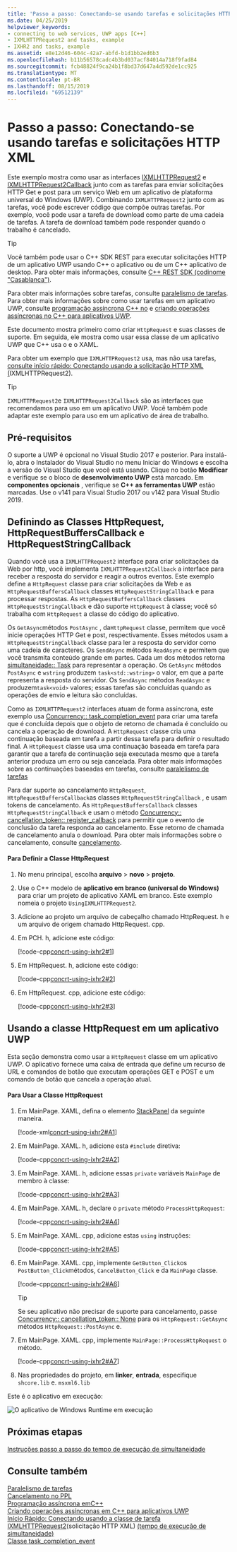 ```yaml
---
title: 'Passo a passo: Conectando-se usando tarefas e solicitações HTTP XML'
ms.date: 04/25/2019
helpviewer_keywords:
- connecting to web services, UWP apps [C++]
- IXMLHTTPRequest2 and tasks, example
- IXHR2 and tasks, example
ms.assetid: e8e12d46-604c-42a7-abfd-b1d1bb2ed6b3
ms.openlocfilehash: b11b56578cadc4b3bd037acf84014a718f9fad84
ms.sourcegitcommit: fcb48824f9ca24b1f8bd37d647a4d592de1cc925
ms.translationtype: MT
ms.contentlocale: pt-BR
ms.lasthandoff: 08/15/2019
ms.locfileid: "69512139"
---
```

# <a name="walkthrough-connecting-using-tasks-and-xml-http-requests"></a>Passo a passo: Conectando-se usando tarefas e solicitações HTTP XML

Este exemplo mostra como usar as interfaces [IXMLHTTPRequest2](/windows/win32/api/msxml6/nn-msxml6-ixmlhttprequest2) e [IXMLHTTPRequest2Callback](/windows/win32/api/msxml6/nn-msxml6-ixmlhttprequest2callback) junto com as tarefas para enviar solicitações HTTP Get e post para um serviço Web em um aplicativo de plataforma universal do Windows (UWP). Combinando `IXMLHTTPRequest2` junto com as tarefas, você pode escrever código que compõe outras tarefas. Por exemplo, você pode usar a tarefa de download como parte de uma cadeia de tarefas. A tarefa de download também pode responder quando o trabalho é cancelado.

> [!TIP]
>  Você também pode usar o C++ SDK REST para executar solicitações HTTP de um aplicativo UWP usando C++ o aplicativo ou de um C++ aplicativo de desktop. Para obter mais informações, consulte [ C++ REST SDK (codinome "Casablanca")](https://github.com/Microsoft/cpprestsdk).

Para obter mais informações sobre tarefas, consulte [paralelismo de tarefas](../../parallel/concrt/task-parallelism-concurrency-runtime.md). Para obter mais informações sobre como usar tarefas em um aplicativo UWP, consulte [programação assíncrona C++ no](/windows/uwp/threading-async/asynchronous-programming-in-cpp-universal-windows-platform-apps) e [criando operações assíncronas no C++ para aplicativos UWP](../../parallel/concrt/creating-asynchronous-operations-in-cpp-for-windows-store-apps.md).

Este documento mostra primeiro como criar `HttpRequest` e suas classes de suporte. Em seguida, ele mostra como usar essa classe de um aplicativo UWP que C++ usa o e o XAML.

Para obter um exemplo que `IXMLHTTPRequest2` usa, mas não usa tarefas, [consulte início rápido: Conectando usando a solicitação HTTP XML (](/previous-versions/windows/apps/hh770550\(v=win.10\))IXMLHTTPRequest2).

> [!TIP]
>  `IXMLHTTPRequest2`e `IXMLHTTPRequest2Callback` são as interfaces que recomendamos para uso em um aplicativo UWP. Você também pode adaptar este exemplo para uso em um aplicativo de área de trabalho.

## <a name="prerequisites"></a>Pré-requisitos

O suporte a UWP é opcional no Visual Studio 2017 e posterior. Para instalá-lo, abra o Instalador do Visual Studio no menu Iniciar do Windows e escolha a versão do Visual Studio que você está usando. Clique no botão **Modificar** e verifique se o bloco de **desenvolvimento UWP** está marcado. Em **componentes opcionais** , verifique se  **C++ as ferramentas UWP** estão marcadas. Use o v141 para Visual Studio 2017 ou v142 para Visual Studio 2019.

## <a name="defining-the-httprequest-httprequestbufferscallback-and-httprequeststringcallback-classes"></a>Definindo as Classes HttpRequest, HttpRequestBuffersCallback e HttpRequestStringCallback

Quando você usa a `IXMLHTTPRequest2` interface para criar solicitações da Web por http, você implementa `IXMLHTTPRequest2Callback` a interface para receber a resposta do servidor e reagir a outros eventos. Este exemplo define a `HttpRequest` classe para criar solicitações da Web e as `HttpRequestBuffersCallback` classes `HttpRequestStringCallback` e para processar respostas. As `HttpRequestBuffersCallback` classes `HttpRequestStringCallback` e dão suporte `HttpRequest` à classe; você só trabalha com `HttpRequest` a classe do código do aplicativo.

Os `GetAsync`métodos `PostAsync` , da`HttpRequest` classe, permitem que você inicie operações HTTP Get e post, respectivamente. Esses métodos usam a `HttpRequestStringCallback` classe para ler a resposta do servidor como uma cadeia de caracteres. Os `SendAsync` métodos `ReadAsync` e permitem que você transmita conteúdo grande em partes. Cada um dos métodos retorna [simultaneidade:: Task](../../parallel/concrt/reference/task-class.md) para representar a operação. Os `GetAsync` métodos `PostAsync` e `wstring` produzem `task<std::wstring>` o valor, em que a parte representa a resposta do servidor. Os `SendAsync` métodos `ReadAsync` e produzem`task<void>` valores; essas tarefas são concluídas quando as operações de envio e leitura são concluídas.

Como as `IXMLHTTPRequest2` interfaces atuam de forma assíncrona, este exemplo usa [Concurrency:: task_completion_event](../../parallel/concrt/reference/task-completion-event-class.md) para criar uma tarefa que é concluída depois que o objeto de retorno de chamada é concluído ou cancela a operação de download. A `HttpRequest` classe cria uma continuação baseada em tarefa a partir dessa tarefa para definir o resultado final. A `HttpRequest` classe usa uma continuação baseada em tarefa para garantir que a tarefa de continuação seja executada mesmo que a tarefa anterior produza um erro ou seja cancelada. Para obter mais informações sobre as continuações baseadas em tarefas, consulte [paralelismo de tarefas](../../parallel/concrt/task-parallelism-concurrency-runtime.md)

Para dar suporte ao cancelamento `HttpRequest`, `HttpRequestBuffersCallback`as classes `HttpRequestStringCallback` , e usam tokens de cancelamento. As `HttpRequestBuffersCallback` classes `HttpRequestStringCallback` e usam o método [Concurrency:: cancellation_token:: register_callback](reference/cancellation-token-class.md#register_callback) para permitir que o evento de conclusão da tarefa responda ao cancelamento. Esse retorno de chamada de cancelamento anula o download. Para obter mais informações sobre o cancelamento, consulte [cancelamento](../../parallel/concrt/exception-handling-in-the-concurrency-runtime.md#cancellation).

#### <a name="to-define-the-httprequest-class"></a>Para Definir a Classe HttpRequest

1. No menu principal, escolha **arquivo** > **novo** > **projeto**. 

1. Use o C++ modelo de **aplicativo em branco (universal do Windows)** para criar um projeto de aplicativo XAML em branco. Este exemplo nomeia o projeto `UsingIXMLHTTPRequest2`.

1. Adicione ao projeto um arquivo de cabeçalho chamado HttpRequest. h e um arquivo de origem chamado HttpRequest. cpp.

1. Em PCH. h, adicione este código:

   [!code-cpp[concrt-using-ixhr2#1](../../parallel/concrt/codesnippet/cpp/walkthrough-connecting-using-tasks-and-xml-http-requests_1.h)]

1. Em HttpRequest. h, adicione este código:

   [!code-cpp[concrt-using-ixhr2#2](../../parallel/concrt/codesnippet/cpp/walkthrough-connecting-using-tasks-and-xml-http-requests_2.h)]

1. Em HttpRequest. cpp, adicione este código:

   [!code-cpp[concrt-using-ixhr2#3](../../parallel/concrt/codesnippet/cpp/walkthrough-connecting-using-tasks-and-xml-http-requests_3.cpp)]

## <a name="using-the-httprequest-class-in-a-uwp-app"></a>Usando a classe HttpRequest em um aplicativo UWP

Esta seção demonstra como usar a `HttpRequest` classe em um aplicativo UWP. O aplicativo fornece uma caixa de entrada que define um recurso de URL e comandos de botão que executam operações GET e POST e um comando de botão que cancela a operação atual.

#### <a name="to-use-the-httprequest-class"></a>Para Usar a Classe HttpRequest

1. Em MainPage. XAML, defina o elemento [StackPanel](/uwp/api/Windows.UI.Xaml.Controls.StackPanel) da seguinte maneira.

   [!code-xml[concrt-using-ixhr2#A1](../../parallel/concrt/codesnippet/xaml/walkthrough-connecting-using-tasks-and-xml-http-requests_4.xaml)]

2. Em MainPage. XAML. h, adicione esta `#include` diretiva:

   [!code-cpp[concrt-using-ixhr2#A2](../../parallel/concrt/codesnippet/cpp/walkthrough-connecting-using-tasks-and-xml-http-requests_5.h)]

3. Em MainPage. XAML. h, adicione essas `private` variáveis `MainPage` de membro à classe:

   [!code-cpp[concrt-using-ixhr2#A3](../../parallel/concrt/codesnippet/cpp/walkthrough-connecting-using-tasks-and-xml-http-requests_6.h)]

4. Em MainPage. XAML. h, declare o `private` método `ProcessHttpRequest`:

   [!code-cpp[concrt-using-ixhr2#A4](../../parallel/concrt/codesnippet/cpp/walkthrough-connecting-using-tasks-and-xml-http-requests_7.h)]

5. Em MainPage. XAML. cpp, adicione estas `using` instruções:

   [!code-cpp[concrt-using-ixhr2#A5](../../parallel/concrt/codesnippet/cpp/walkthrough-connecting-using-tasks-and-xml-http-requests_8.cpp)]

6. Em MainPage. XAML. cpp, implemente `GetButton_Click`os `PostButton_Click`métodos, `CancelButton_Click` e da `MainPage` classe.

   [!code-cpp[concrt-using-ixhr2#A6](../../parallel/concrt/codesnippet/cpp/walkthrough-connecting-using-tasks-and-xml-http-requests_9.cpp)]

   > [!TIP]
   > Se seu aplicativo não precisar de suporte para cancelamento, passe [Concurrency:: cancellation_token:: None](reference/cancellation-token-class.md#none) para os `HttpRequest::GetAsync` métodos `HttpRequest::PostAsync` e.

1. Em MainPage. XAML. cpp, implemente `MainPage::ProcessHttpRequest` o método.

   [!code-cpp[concrt-using-ixhr2#A7](../../parallel/concrt/codesnippet/cpp/walkthrough-connecting-using-tasks-and-xml-http-requests_10.cpp)]

8. Nas propriedades do projeto, em **linker**, **entrada**, especifique `shcore.lib` e. `msxml6.lib`

Este é o aplicativo em execução:

![O aplicativo de Windows Runtime em execução](../../parallel/concrt/media/concrt_usingixhr2.png "O aplicativo de Windows Runtime em execução")

## <a name="next-steps"></a>Próximas etapas

[Instruções passo a passo do tempo de execução de simultaneidade](../../parallel/concrt/concurrency-runtime-walkthroughs.md)

## <a name="see-also"></a>Consulte também

[Paralelismo de tarefas](../../parallel/concrt/task-parallelism-concurrency-runtime.md)<br/>
[Cancelamento no PPL](cancellation-in-the-ppl.md)<br/>
[Programação assíncrona emC++](/windows/uwp/threading-async/asynchronous-programming-in-cpp-universal-windows-platform-apps)<br/>
[Criando operações assíncronas em C++ para aplicativos UWP](../../parallel/concrt/creating-asynchronous-operations-in-cpp-for-windows-store-apps.md)<br/>
[Início Rápido: Conectando usando a classe de tarefa IXMLHTTPRequest2](/previous-versions/windows/apps/hh770550\(v=win.10\))(solicitação HTTP XML)
[(tempo de execução de simultaneidade)](../../parallel/concrt/reference/task-class.md)<br/>
[Classe task_completion_event](../../parallel/concrt/reference/task-completion-event-class.md)
